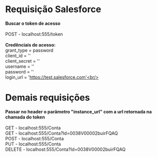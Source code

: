 # Requisição Salesforce
<b>Buscar o token de acesso</b> 
<br/><br/>
POST - localhost:555/token
<br/><br/>
<b>Credênciais de acesso:</b>
<br/>
grant_type = password <br/>
client_id = '' <br/>
client_secret = '' <br/>
username = '' <br/>
password = '' <br/>
login_url = 'https://test.salesforce.com'<br/>

# Demais requisições
<b>Passar no header o parãmetro "instance_url" com a url retornada na chamada do token</b>
<br/><br/>
GET - localhost:555/Conta <br/>
GET - localhost:555/Conta?Id=0038V00002buirFQAQ <br/>
POST - localhost:555/Conta <br/>
PUT - localhost:555/Conta <br/>
DELETE - localhost:555/Conta?Id=0038V00002buirFQAQ <br/>
